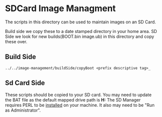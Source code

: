 # SDCard Image Managment

The scripts in this directory can be used to maintain images on an SD Card.

Build side we copy these to a date stamped directory in your home area.
SD Side we look for new builds(BOOT.bin image.ub) in this directory and copy these over.

## Build Side
```console
../../image-management/buildSide/copyBoot <prefix descriptive tag>_
```

## Sd Card Side
These scripts should be copied to your SD card. You may need to update the BAT file as the default mapped drive path is **H:**
The SD Manager requires PERL to be <a href="http://strawberryperl.com/" target="_blank">installed</a> on your machine.
It also may need to be "Run as Administrator".
